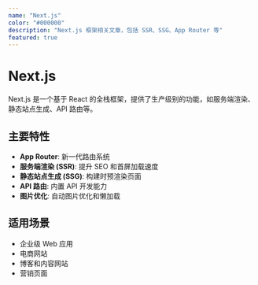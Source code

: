 ```yaml
---
name: "Next.js"
color: "#000000"
description: "Next.js 框架相关文章，包括 SSR、SSG、App Router 等"
featured: true
---
```


# Next.js

Next.js 是一个基于 React 的全栈框架，提供了生产级别的功能，如服务端渲染、静态站点生成、API 路由等。

## 主要特性

- **App Router**: 新一代路由系统
- **服务端渲染 (SSR)**: 提升 SEO 和首屏加载速度
- **静态站点生成 (SSG)**: 构建时预渲染页面
- **API 路由**: 内置 API 开发能力
- **图片优化**: 自动图片优化和懒加载

## 适用场景

- 企业级 Web 应用
- 电商网站
- 博客和内容网站
- 营销页面
